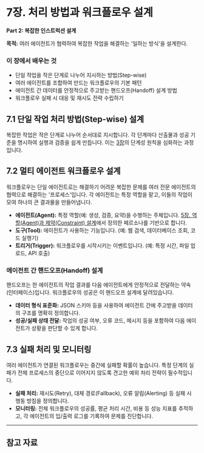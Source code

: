 # 7장. 처리 방법과 워크플로우 설계

**Part 2: 복잡한 인스트럭션 설계**

**목적:** 여러 에이전트가 협력하여 복잡한 작업을 해결하는 '일하는 방식'을 설계한다.

### 이 장에서 배우는 것
- 단일 작업을 작은 단계로 나누어 지시하는 방법(Step-wise)
- 여러 에이전트를 조합하여 만드는 워크플로우의 기본 패턴
- 에이전트 간 데이터를 안정적으로 주고받는 핸드오프(Handoff) 설계 방법
- 워크플로우 실패 시 대응 및 재시도 전략 수립하기

## 7.1 단일 작업 처리 방법(Step-wise) 설계
복잡한 작업은 작은 단계로 나누어 순서대로 지시합니다. 각 단계마다 산출물과 성공 기준을 명시하여 실행과 검증을 쉽게 만듭니다. 이는 [3장](03-good-instructions.md)의 단계성 원칙을 심화하는 과정입니다.

## 7.2 멀티 에이전트 워크플로우 설계
워크플로우는 단일 에이전트로는 해결하기 어려운 복잡한 문제를 여러 전문 에이전트의 협력으로 해결하는 '프로세스'입니다. 각 에이전트는 특정 역할을 맡고, 이들의 작업이 모여 하나의 큰 결과물을 만들어냅니다.

- **에이전트(Agent):** 특정 역할(예: 생성, 검증, 요약)을 수행하는 주체입니다. [5장. 역할(Agent)과 제약(Constraint) 설계](05-agent-constraints.md)에서 정의한 페르소나를 기반으로 합니다.
- **도구(Tool):** 에이전트가 사용하는 기능입니다. (예: 웹 검색, 데이터베이스 조회, 코드 실행기)
- **트리거(Trigger):** 워크플로우를 시작시키는 이벤트입니다. (예: 특정 시간, 파일 업로드, API 호출)

### 에이전트 간 핸드오프(Handoff) 설계
핸드오프는 한 에이전트의 작업 결과를 다음 에이전트에게 안정적으로 전달하는 약속(인터페이스)입니다. 워크플로우의 성공은 이 핸드오프 설계에 달려있습니다.

- **데이터 형식 표준화:** JSON 스키마 등을 사용하여 에이전트 간에 주고받을 데이터의 구조를 명확히 정의합니다.
- **성공/실패 상태 전달:** 작업의 성공 여부, 오류 코드, 메시지 등을 포함하여 다음 에이전트가 상황을 판단할 수 있게 합니다.

## 7.3 실패 처리 및 모니터링
여러 에이전트가 연결된 워크플로우는 중간에 실패할 확률이 높습니다. 특정 단계의 실패가 전체 프로세스의 중단으로 이어지지 않도록 견고한 예외 처리 전략이 필수적입니다.

- **실패 처리:** 재시도(Retry), 대체 경로(Fallback), 오류 알림(Alerting) 등 실패 시 행동 방침을 정의합니다.
- **모니터링:** 전체 워크플로우의 성공률, 평균 처리 시간, 비용 등 성능 지표를 추적하고, 각 에이전트의 입/출력 로그를 기록하여 문제를 진단합니다.

---

## 참고 자료

